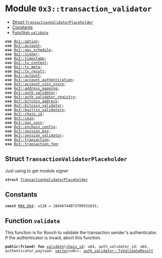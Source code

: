 
<a name="0x3_transaction_validator"></a>

# Module `0x3::transaction_validator`



-  [Struct `TransactionValidatorPlaceholder`](#0x3_transaction_validator_TransactionValidatorPlaceholder)
-  [Constants](#@Constants_0)
-  [Function `validate`](#0x3_transaction_validator_validate)


<pre><code><b>use</b> <a href="">0x1::option</a>;
<b>use</b> <a href="">0x2::account</a>;
<b>use</b> <a href="">0x2::gas_schedule</a>;
<b>use</b> <a href="">0x2::signer</a>;
<b>use</b> <a href="">0x2::timestamp</a>;
<b>use</b> <a href="">0x2::tx_context</a>;
<b>use</b> <a href="">0x2::tx_meta</a>;
<b>use</b> <a href="">0x2::tx_result</a>;
<b>use</b> <a href="account.md#0x3_account">0x3::account</a>;
<b>use</b> <a href="account_authentication.md#0x3_account_authentication">0x3::account_authentication</a>;
<b>use</b> <a href="account_coin_store.md#0x3_account_coin_store">0x3::account_coin_store</a>;
<b>use</b> <a href="address_mapping.md#0x3_address_mapping">0x3::address_mapping</a>;
<b>use</b> <a href="auth_validator.md#0x3_auth_validator">0x3::auth_validator</a>;
<b>use</b> <a href="auth_validator_registry.md#0x3_auth_validator_registry">0x3::auth_validator_registry</a>;
<b>use</b> <a href="bitcoin_address.md#0x3_bitcoin_address">0x3::bitcoin_address</a>;
<b>use</b> <a href="bitcoin_validator.md#0x3_bitcoin_validator">0x3::bitcoin_validator</a>;
<b>use</b> <a href="builtin_validators.md#0x3_builtin_validators">0x3::builtin_validators</a>;
<b>use</b> <a href="chain_id.md#0x3_chain_id">0x3::chain_id</a>;
<b>use</b> <a href="coin.md#0x3_coin">0x3::coin</a>;
<b>use</b> <a href="gas_coin.md#0x3_gas_coin">0x3::gas_coin</a>;
<b>use</b> <a href="onchain_config.md#0x3_onchain_config">0x3::onchain_config</a>;
<b>use</b> <a href="session_key.md#0x3_session_key">0x3::session_key</a>;
<b>use</b> <a href="session_validator.md#0x3_session_validator">0x3::session_validator</a>;
<b>use</b> <a href="transaction.md#0x3_transaction">0x3::transaction</a>;
<b>use</b> <a href="transaction_fee.md#0x3_transaction_fee">0x3::transaction_fee</a>;
</code></pre>



<a name="0x3_transaction_validator_TransactionValidatorPlaceholder"></a>

## Struct `TransactionValidatorPlaceholder`

Just using to get module signer


<pre><code><b>struct</b> <a href="transaction_validator.md#0x3_transaction_validator_TransactionValidatorPlaceholder">TransactionValidatorPlaceholder</a>
</code></pre>



<a name="@Constants_0"></a>

## Constants


<a name="0x3_transaction_validator_MAX_U64"></a>



<pre><code><b>const</b> <a href="transaction_validator.md#0x3_transaction_validator_MAX_U64">MAX_U64</a>: u128 = 18446744073709551615;
</code></pre>



<a name="0x3_transaction_validator_validate"></a>

## Function `validate`

This function is for Rooch to validate the transaction sender's authenticator.
If the authenticator is invaid, abort this function.


<pre><code><b>public</b>(<b>friend</b>) <b>fun</b> <a href="transaction_validator.md#0x3_transaction_validator_validate">validate</a>(<a href="chain_id.md#0x3_chain_id">chain_id</a>: u64, auth_validator_id: u64, authenticator_payload: <a href="">vector</a>&lt;u8&gt;): <a href="auth_validator.md#0x3_auth_validator_TxValidateResult">auth_validator::TxValidateResult</a>
</code></pre>
